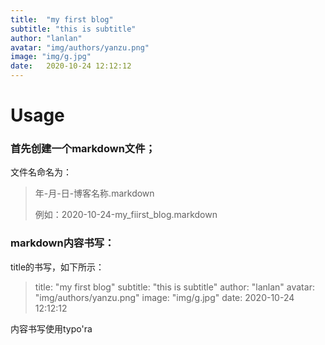 ```yaml
---
title:  "my first blog"
subtitle: "this is subtitle"
author: "lanlan"
avatar: "img/authors/yanzu.png"
image: "img/g.jpg"
date:   2020-10-24 12:12:12
---
```


# Usage

### 首先创建一个markdown文件；

文件名命名为：

> 年-月-日-博客名称.markdown
>
> 例如：2020-10-24-my_fiirst_blog.markdown

### markdown内容书写：

title的书写，如下所示：

> title:  "my first blog"
> subtitle: "this is subtitle"
> author: "lanlan"
> avatar: "img/authors/yanzu.png"
> image: "img/g.jpg"
> date:   2020-10-24 12:12:12

内容书写使用typo'ra